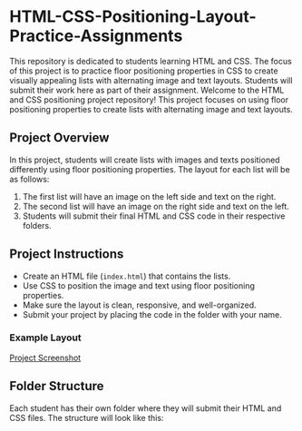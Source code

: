 # HTML-CSS-Positioning-Layout-Practice-Assignments
This repository is dedicated to students learning HTML and CSS. The focus of this project is to practice floor positioning properties in CSS to create visually appealing lists with alternating image and text layouts. Students will submit their work here as part of their assignment.
Welcome to the HTML and CSS positioning project repository! This project focuses on using floor positioning properties to create lists with alternating image and text layouts. 

## Project Overview
In this project, students will create lists with images and texts positioned differently using floor positioning properties. The layout for each list will be as follows:

1. The first list will have an image on the left side and text on the right.
2. The second list will have an image on the right side and text on the left.
3. Students will submit their final HTML and CSS code in their respective folders.

## Project Instructions
- Create an HTML file (`index.html`) that contains the lists.
- Use CSS to position the image and text using floor positioning properties.
- Make sure the layout is clean, responsive, and well-organized.
- Submit your project by placing the code in the folder with your name.

### Example Layout
[Project Screenshot](https://github.com/ITSAAMI/HTML-CSS-Positioning-Layout-Practice-Assignments/blob/main/images/ScreenShot.png?raw=true)

## Folder Structure
Each student has their own folder where they will submit their HTML and CSS files. The structure will look like this:

